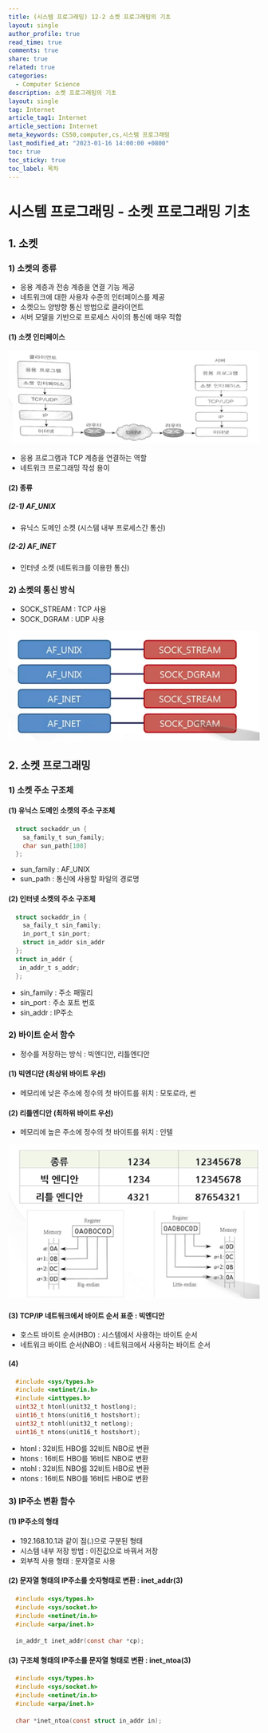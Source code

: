 ```yaml
---
title: (시스템 프로그래밍) 12-2 소켓 프로그래밍의 기초
layout: single
author_profile: true
read_time: true
comments: true
share: true
related: true
categories:
  - Computer Science
description: 소켓 프로그래밍의 기초
layout: single
tag: Internet
article_tag1: Internet
article_section: Internet
meta_keywords: CS50,computer,cs,시스템 프로그래밍
last_modified_at: "2023-01-16 14:00:00 +0800"
toc: true
toc_sticky: true
toc_label: 목차
---
```


# 시스템 프로그래밍 - 소켓 프로그래밍 기초

## 1. 소켓

### 1) 소켓의 종류

- 응용 계층과 전송 계층을 연결 기능 제공
- 네트워크에 대한 사용자 수준의 인터페이스를 제공
- 소켓으느 양방향 통신 방법으로 클라이언트
- 서버 모델을 기반으로 프로세스 사이의 통신에 매우 적합

#### (1) 소켓 인터페이스

![alt](/assets/images/post/ComputerStudy/704.png)

- 응용 프로그램과 TCP 계층을 연결하는 역할
- 네트워크 프로그래밍 작성 용이

#### (2) 종류

##### (2-1) AF_UNIX

- 유닉스 도메인 소켓 (시스템 내부 프로세스간 통신)

##### (2-2) AF_INET

- 인터넷 소켓 (네트워크를 이용한 통신)

### 2) 소켓의 통신 방식

- SOCK_STREAM : TCP 사용
- SOCK_DGRAM : UDP 사용

![alt](/assets/images/post/ComputerStudy/705.png)

## 2. 소켓 프로그래밍

### 1) 소켓 주소 구조체

#### (1) 유닉스 도메인 소켓의 주소 구조체

```c
  struct sockaddr_un {
    sa_family_t sun_family;
    char sun_path[108]
  };
```

- sun_family : AF_UNIX
- sun_path : 통신에 사용할 파일의 경로명

#### (2) 인터넷 소켓의 주소 구조체

```c
  struct sockaddr_in {
    sa_faily_t sin_family;
    in_port_t sin_port;
    struct in_addr sin_addr
  };
  struct in_addr {
   in_addr_t s_addr;
  };
```

- sin_family : 주소 패밀리
- sin_port : 주소 포트 번호
- sin_addr : IP주소

### 2) 바이트 순서 함수

- 정수를 저장하는 방식 : 빅엔디안, 리틀엔디안

#### (1) 빅엔디안 (최상위 바이트 우선)

- 메모리에 낮은 주소에 정수의 첫 바이트를 위치 : 모토로라, 썬

#### (2) 리틀엔디안 (최하위 바이트 우선)

- 메모리에 높은 주소에 정수의 첫 바이트를 위치 : 인텔

![alt](/assets/images/post/ComputerStudy/706.png)

#### (3) TCP/IP 네트워크에서 바이트 순서 표준 : 빅엔디안

- 호스트 바이트 순서(HBO) : 시스템에서 사용하는 바이트 순서
- 네트워크 바이트 순서(NBO) : 네트워크에서 사용하는 바이트 순서

#### (4)

```c
  #include <sys/types.h>
  #include <netinet/in.h>
  #include <inttypes.h>
  uint32_t htonl(unit32_t hostlong);
  uint16_t htons(unit16_t hostshort);
  uint32_t ntohl(unit32_t netlong);
  uint16_t ntons(unit16_t hostshort);
```

- htonl : 32비트 HBO를 32비트 NBO로 변환
- htons : 16비트 HBO를 16비트 NBO로 변환
- ntohl : 32비트 NBO를 32비트 HBO로 변환
- ntons : 16비트 NBO를 16비트 HBO로 변환

### 3) IP주소 변환 함수

#### (1) IP주소의 형태

- 192.168.10.1과 같이 점(.)으로 구분된 형태
- 시스템 내부 저장 방법 : 이진값으로 바꿔서 저장
- 외부적 사용 형태 : 문자열로 사용

#### (2) 문자열 형태의 IP주소를 숫자형태로 변환 : inet_addr(3)

```c
  #include <sys/types.h>
  #include <sys/socket.h>
  #include <netinet/in.h>
  #include <arpa/inet.h>

  in_addr_t inet_addr(const char *cp);
```

#### (3) 구조체 형태의 IP주소를 문자열 형태로 변환 : inet_ntoa(3)

```c
  #include <sys/types.h>
  #include <sys/socket.h>
  #include <netinet/in.h>
  #include <arpa/inet.h>

  char *inet_ntoa(const struct in_addr in);
```

